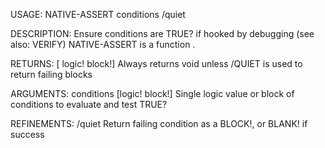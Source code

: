 USAGE:
     NATIVE-ASSERT conditions /quiet

DESCRIPTION:
     Ensure conditions are TRUE? if hooked by debugging (see also: VERIFY)
     NATIVE-ASSERT is a function .

RETURNS: [<opt> logic! block!]
    Always returns void unless /QUIET is used to return failing blocks

ARGUMENTS:
    conditions [logic! block!]
        Single logic value or block of conditions to evaluate and test TRUE?

REFINEMENTS:
    /quiet
        Return failing condition as a BLOCK!, or BLANK! if success
